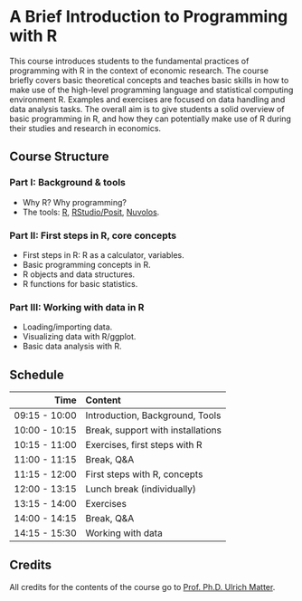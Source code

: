 # A Brief Introduction to Programming with R

This course introduces students to the fundamental practices of programming with R in the context of economic research. The course briefly covers basic theoretical concepts and teaches basic skills in how to make use of the high-level programming language and statistical computing environment R. Examples and exercises are focused on data handling and data analysis tasks. The overall aim is to give students a solid overview of basic programming in R, and how they can potentially make use of R during their studies and research in economics.

## Course Structure

### Part I: Background & tools
- Why R? Why programming?
- The tools: [R](https://www.r-project.org/), [RStudio/Posit](https://posit.co/), [Nuvolos](https://nuvolos.cloud/).

### Part II: First steps in R, core concepts
- First steps in R: R as a calculator, variables.
- Basic programming concepts in R.
- R objects and data structures.
- R functions for basic statistics.

### Part III: Working with data in R
- Loading/importing data.
- Visualizing data with R/ggplot.
- Basic data analysis with R.

## Schedule

|Time|Content|
|--:|:--|
|09:15 - 10:00|Introduction, Background, Tools|
|10:00 - 10:15|Break, support with installations|
|10:15 - 11:00|Exercises, first steps with R|
|11:00 - 11:15|Break, Q&A|
|11:15 - 12:00|First steps with R, concepts|
|12:00 - 13:15|Lunch break (individually)|
|13:15 - 14:00|Exercises|
|14:00 - 14:15|Break, Q&A|
|14:15 - 15:30|Working with data|

## Credits
All credits for the contents of the course go to [Prof. Ph.D. Ulrich Matter](https://umatter.github.io/).
